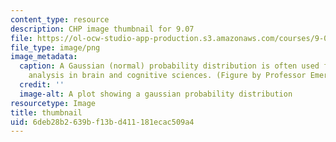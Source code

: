 ```yaml
---
content_type: resource
description: CHP image thumbnail for 9.07
file: https://ol-ocw-studio-app-production.s3.amazonaws.com/courses/9-07-statistics-for-brain-and-cognitive-science-fall-2016/6deb28b2639bf13bd411181ecac509a4_9-07f16-th.png
file_type: image/png
image_metadata:
  caption: A Gaussian (normal) probability distribution is often used for statistical
    analysis in brain and cognitive sciences. (Figure by Professor Emery Brown)
  credit: ''
  image-alt: A plot showing a gaussian probability distribution
resourcetype: Image
title: thumbnail
uid: 6deb28b2-639b-f13b-d411-181ecac509a4
---
```

